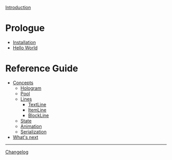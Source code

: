 [Introduction](introduction.md)

# Prologue

- [Installation](installation.md)
- [Hello World](hello-world.md)

# Reference Guide

- [Concepts](concepts.md)
  - [Hologram](hologram.md)
  - [Pool](pool.md)
  - [Lines]()
    - [TextLine]()
    - [ItemLine]()
    - [BlockLine]()
  - [State]()
  - [Animation]()
  - [Serialization]()
- [What's next](next.md)

-----------

[Changelog](changelog.md)